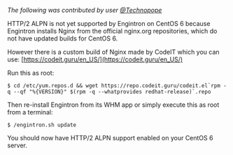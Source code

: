 _The following was contributed by user [@Technopope](https://github.com/Technopope)_

HTTP/2 ALPN is not yet supported by Engintron on CentOS 6 because Engintron installs Nginx from the official nginx.org repositories, which do not have updated builds for CentOS 6.

However there is a custom build of Nginx made by CodeIT which you can use: [https://codeit.guru/en_US/](https://codeit.guru/en_US/)

Run this as root:
```
$ cd /etc/yum.repos.d && wget https://repo.codeit.guru/codeit.el`rpm -q --qf "%{VERSION}" $(rpm -q --whatprovides redhat-release)`.repo
```

Then re-install Engintron from its WHM app or simply execute this as root from a terminal:
```
$ /engintron.sh update
```

You should now have HTTP/2 ALPN support enabled on your CentOS 6 server.